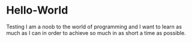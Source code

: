 # Hello-World
Testing 
I am a noob to the world of programming and I want to learn as much as I can in order to achieve so much in as short a time as possible.
